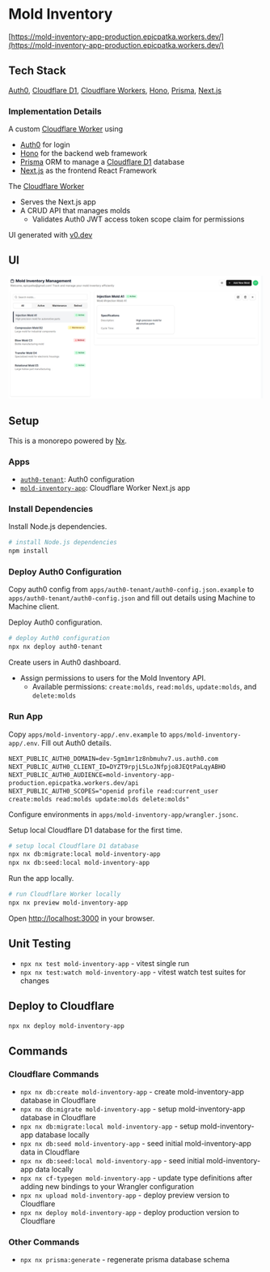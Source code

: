 # Mold Inventory

[https://mold-inventory-app-production.epicpatka.workers.dev/](https://mold-inventory-app-production.epicpatka.workers.dev/)

## Tech Stack
[Auth0](https://auth0.com/), [Cloudflare D1](https://developers.cloudflare.com/d1/), [Cloudflare Workers](https://developers.cloudflare.com/workers/), [Hono](https://hono.dev/), [Prisma](https://www.prisma.io/), [Next.js](https://nextjs.org/)

### Implementation Details

A custom [Cloudflare Worker](https://developers.cloudflare.com/workers/) using
  - [Auth0](https://auth0.com/) for login
  - [Hono](https://hono.dev/) for the backend web framework
  - [Prisma](https://www.prisma.io/) ORM to manage a [Cloudflare D1](https://developers.cloudflare.com/d1/) database
  - [Next.js](https://developers.cloudflare.com/workers/framework-guides/web-apps/nextjs/) as the frontend React Framework
  
The [Cloudflare Worker](https://developers.cloudflare.com/workers/)
  - Serves the Next.js app
  - A CRUD API that manages molds
    - Validates Auth0 JWT access token scope claim for permissions

UI generated with [v0.dev](https://v0.dev/)


## UI

![Screenshot of UI](./apps/mold-inventory-app/docs/ui.png)


## Setup

This is a monorepo powered by [Nx](https://nx.dev/).

### Apps

- [`auth0-tenant`](./apps/auth0-tenant/README.md): Auth0 configuration
- [`mold-inventory-app`](./apps/mold-inventory-app/README.md): Cloudflare Worker Next.js app

### Install Dependencies

Install Node.js dependencies.
```bash
# install Node.js dependencies
npm install
```

### Deploy Auth0 Configuration

Copy auth0 config from `apps/auth0-tenant/auth0-config.json.example` to `apps/auth0-tenant/auth0-config.json` and fill out details using Machine to Machine client.

Deploy Auth0 configuration.
```bash
# deploy Auth0 configuration
npx nx deploy auth0-tenant
```

Create users in Auth0 dashboard.
- Assign permissions to users for the Mold Inventory API.
  - Available permissions: `create:molds`, `read:molds`, `update:molds`, and `delete:molds`


### Run App

Copy `apps/mold-inventory-app/.env.example` to `apps/mold-inventory-app/.env`. Fill out Auth0 details.
```
NEXT_PUBLIC_AUTH0_DOMAIN=dev-5gm1mr1z8nbmuhv7.us.auth0.com
NEXT_PUBLIC_AUTH0_CLIENT_ID=DYZT9rpjL5LoJNfpjo8JEQtPaLqyABHO
NEXT_PUBLIC_AUTH0_AUDIENCE=mold-inventory-app-production.epicpatka.workers.dev/api
NEXT_PUBLIC_AUTH0_SCOPES="openid profile read:current_user create:molds read:molds update:molds delete:molds"
```

Configure environments in `apps/mold-inventory-app/wrangler.jsonc`.

Setup local Cloudflare D1 database for the first time.
```bash
# setup local Cloudflare D1 database
npx nx db:migrate:local mold-inventory-app
npx nx db:seed:local mold-inventory-app
```

Run the app locally.
```bash
# run Cloudflare Worker locally
npx nx preview mold-inventory-app
```

Open [http://localhost:3000](http://localhost:3000) in your browser.


## Unit Testing
- `npx nx test mold-inventory-app` - vitest single run
- `npx nx test:watch mold-inventory-app` - vitest watch test suites for changes


## Deploy to Cloudflare
```bash
npx nx deploy mold-inventory-app
```

## Commands

### Cloudflare Commands
- `npx nx db:create mold-inventory-app` - create mold-inventory-app database in Cloudflare
- `npx nx db:migrate mold-inventory-app` - setup mold-inventory-app database in Cloudflare
- `npx nx db:migrate:local mold-inventory-app` - setup mold-inventory-app database locally
- `npx nx db:seed mold-inventory-app` - seed initial mold-inventory-app data in Cloudflare
- `npx nx db:seed:local mold-inventory-app` - seed initial mold-inventory-app data locally
- `npx nx cf-typegen mold-inventory-app` - update type definitions after adding new bindings to your Wrangler configuration
- `npx nx upload mold-inventory-app` - deploy preview version to Cloudflare
- `npx nx deploy mold-inventory-app` - deploy production version to Cloudflare

### Other Commands
- `npx nx prisma:generate` - regenerate prisma database schema
